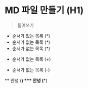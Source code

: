 # MD 파일 만들기 (H1)
> 들여쓰기
* 순서가 없는 목록 (*)
* 순서가 없는 목록 (*)
* 순서가 없는 목록 (*)
+ 순서가 없는 목록 (+)
- 순서가 없는 목록 (-)

** 안녕 (**)
*** 안녕 (***)

